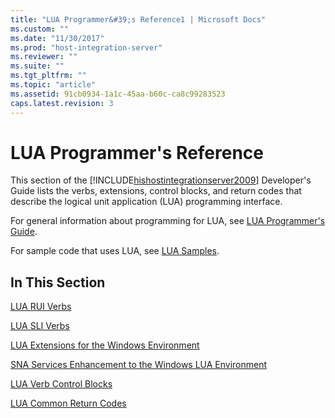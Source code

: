 ```yaml
---
title: "LUA Programmer&#39;s Reference1 | Microsoft Docs"
ms.custom: ""
ms.date: "11/30/2017"
ms.prod: "host-integration-server"
ms.reviewer: ""
ms.suite: ""
ms.tgt_pltfrm: ""
ms.topic: "article"
ms.assetid: 91cb0934-1a1c-45aa-b60c-ca8c99283523
caps.latest.revision: 3
---
```

# LUA Programmer&#39;s Reference
This section of the [!INCLUDE[hishostintegrationserver2009](../includes/hishostintegrationserver2009-md.md)] Developer's Guide lists the verbs, extensions, control blocks, and return codes that describe the logical unit application (LUA) programming interface.  
  
 For general information about programming for LUA, see [LUA Programmer's Guide](../core/lua-programmer-s-guide2.md).  
  
 For sample code that uses LUA, see [LUA Samples](../core/lua-samples.md).  
  
## In This Section  
 [LUA RUI Verbs](../core/lua-rui-verbs1.md)  
  
 [LUA SLI Verbs](../core/lua-sli-verbs1.md)  
  
 [LUA Extensions for the Windows Environment](../core/lua-extensions-for-the-windows-environment1.md)  
  
 [SNA Services Enhancement to the Windows LUA Environment](../core/sna-services-enhancement-to-the-windows-lua-environment1.md)  
  
 [LUA Verb Control Blocks](../core/lua-verb-control-blocks1.md)  
  
 [LUA Common Return Codes](../core/lua-common-return-codes2.md)